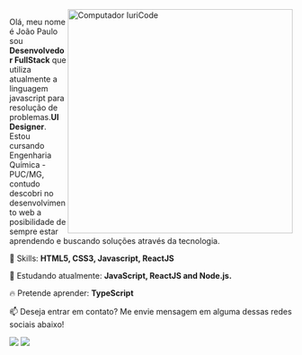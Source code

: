 <img src="https://raw.githubusercontent.com/MicaelliMedeiros/micaellimedeiros/master/image/computer-illustration.png" min-width="400px" max-width="400px" width="400px" align="right" alt="Computador IuriCode">

<p align="left">
  Olá, meu nome é João Paulo sou <strong>Desenvolvedor FullStack</strong> que utiliza atualmente a linguagem javascript para resolução de problemas.<strong>UI Designer</strong>.<br>
  Estou cursando Engenharia Química - PUC/MG, contudo descobri no desenvolvimento web a posibilidade de sempre estar aprendendo e buscando soluções através da tecnologia.
</p>

<p align="left">
  🚀 Skills: <strong>HTML5, CSS3, Javascript, ReactJS</strong>
</p>

<p align="left">
  🌱 Estudando atualmente: <strong>JavaScript, ReactJS and Node.js.</strong>
</p>

<p align="left">
  🔥 Pretende aprender: <strong>TypeScript</strong>
</p>

<p align="left">
📫  Deseja entrar em contato? Me envie mensagem em alguma dessas redes sociais abaixo!
</p>

<p align="left">
<a href="mailto:jprp17@live.com" alt="Gmail">
<img src="https://img.shields.io/badge/-jprp17@live.com-e34c41?style=flat-square&labelColor=e34c41&logo=gmail&logoColor=white&link=jprp17@live.com" /></a>
  
<a href="joaopaulorpereira" alt="Linkedin">
<img src="https://img.shields.io/badge/-João%20Paulo-blue?style=flat-square&logo=Linkedin&logoColor=white&link=https://www.linkedin.com/in/joaopaulorpereira" /></a>

</p>
